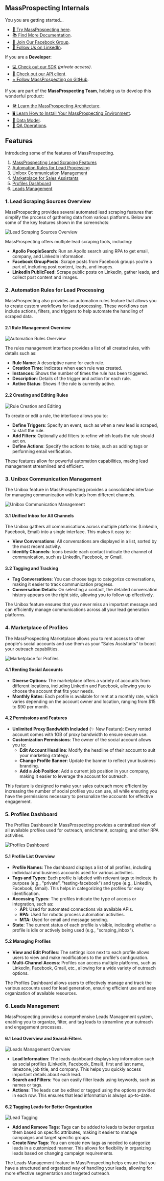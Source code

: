 ## MassProspecting Internals

You you are getting started...

- [🚀 Try MassProspecting here](https://massprospecting.com).
- [📚 Find More Documentation](https://github.com/MassProspecting/docs).
- [👥 Join Our Facebook Group](https://www.facebook.com/groups/massprospecting).
- [🔗 Follow Us on LinkedIn](https://www.linkedin.com/company/massprospecting).

If you are a **Developer**:

- [💻 Check out our SDK](https://github.com/MassProspecting/mass-sdk) _(private access)_.
- [🔌 Check out our API client](https://github.com/massprospecting/mass-client).
- [⭐️ Follow MassProspecting on GitHub](https://github.com/MassProspecting).

If you are part of the **MassProspecting Team**, helping us to develop this wonderful product:

- [🛠️ Learn the MassProspecting Architecture](https://github.com/MassProspecting/docs/blob/main/internals/01-architecture.md).
- [🖥️ Learn How to Install Your MassProspecting Environment](https://github.com/MassProspecting/docs/blob/main/internals/02-installation.md).
- [🧩 Data Model](https://github.com/MassProspecting/docs/blob/main/internals/03-data-model.md).
- [🧪 QA Operations](https://github.com/MassProspecting/docs/blob/main/internals/04-qa-operations.md).

## Features

Introducing some of the features of MassProspecting.

1. [MassProspecting Lead Scraping Features](#massprospecting-lead-scraping-features)
2. [Automation Rules for Lead Processing](#2-automation-rules-for-lead-processing)
3. [Unibox Communication Management](#3-unibox-communication-management)
4. [Marketplace for Sales Assistants](#4-marketplace-for-sales-assistants)
5. [Profiles Dashboard](#5-profiles-dashboard)
6. [Leads Management](#6-leads-management)

### 1. Lead Scraping Sources Overview

MassProspecting provides several automated lead scraping features that simplify the process of gathering data from various platforms. Below are some of the key features shown in the screenshots:

![Lead Scraping Sources Overview](../assets/beta-test.1.1%20-%20leads%20scraping%20sources%201.jpeg)

MassProspecting offers multiple lead scraping tools, including:

- **Apollo PeopleSearch**: Run an Apollo search using RPA to get email, company, and LinkedIn information.
- **Facebook GroupPosts**: Scrape posts from Facebook groups you’re a part of, including post content, leads, and images.
- **LinkedIn PublicFeed**: Scrape public posts on LinkedIn, gather leads, and collect post content and images.

### 2. Automation Rules for Lead Processing

MassProspecting also provides an automation rules feature that allows you to create custom workflows for lead processing. These workflows can include actions, filters, and triggers to help automate the handling of scraped data.

#### 2.1 Rule Management Overview

![Automation Rules Overview](../assets/beta-test.2.1%20-%20automation%20rules%201.jpeg)

The rules management interface provides a list of all created rules, with details such as:

- **Rule Name**: A descriptive name for each rule.
- **Creation Time**: Indicates when each rule was created.
- **Instances**: Shows the number of times the rule has been triggered.
- **Description**: Details of the trigger and action for each rule.
- **Active Status**: Shows if the rule is currently active.

#### 2.2 Creating and Editing Rules

![Rule Creation and Editing](../assets/beta-test.2.2%20-%20automation%20rules%202.jpeg)

To create or edit a rule, the interface allows you to:

- **Define Triggers**: Specify an event, such as when a new lead is scraped, to start the rule.
- **Add Filters**: Optionally add filters to refine which leads the rule should act on.
- **Define Actions**: Specify the actions to take, such as adding tags or performing email verification.

These features allow for powerful automation capabilities, making lead management streamlined and efficient.

### 3. Unibox Communication Management

The Unibox feature in MassProspecting provides a consolidated interface for managing communication with leads from different channels.

![Unibox Communication Management](../assets/beta-test.3.1%20-%20unibox.jpeg)

#### 3.1 Unified Inbox for All Channels

The Unibox gathers all communications across multiple platforms (LinkedIn, Facebook, Email) into a single interface. This makes it easy to:

- **View Conversations**: All conversations are displayed in a list, sorted by the most recent activity.
- **Identify Channels**: Icons beside each contact indicate the channel of communication, such as LinkedIn, Facebook, or Gmail.

#### 3.2 Tagging and Tracking

- **Tag Conversations**: You can choose tags to categorize conversations, making it easier to track communication progress.
- **Conversation Details**: On selecting a contact, the detailed conversation history appears on the right side, allowing you to follow up effectively.

The Unibox feature ensures that you never miss an important message and can efficiently manage communications across all your lead generation platforms.

### 4. Marketplace of Profiles

The MassProspecting Marketplace allows you to rent access to other people's social accounts and use them as your "Sales Assistants" to boost your outreach capabilities.

![Marketplace for Profiles](../assets/beta-test.4.1%20-%20marketplace%20of%20sending%20profiles.jpeg)

#### 4.1 Renting Social Accounts

- **Diverse Options**: The marketplace offers a variety of accounts from different locations, including LinkedIn and Facebook, allowing you to choose the account that fits your needs.
- **Monthly Rates**: Each profile is available for rent at a monthly rate, which varies depending on the account owner and location, ranging from $15 to $90 per month.

#### 4.2 Permissions and Features

- **Unlimited Proxy Bandwidth Included** (✨ New Feature): Every rented account comes with 1GB of proxy bandwidth to ensure secure use.
- **Customization Permissions**: The owner of the social account allows you to:
  - **Edit Account Headline**: Modify the headline of their account to suit your marketing strategy.
  - **Change Profile Banner**: Update the banner to reflect your business branding.
  - **Add a Job Position**: Add a current job position in your company, making it easier to leverage the account for outreach.

This feature is designed to make your sales outreach more efficient by increasing the number of social profiles you can use, all while ensuring you have the permissions necessary to personalize the accounts for effective engagement.

### 5. Profiles Dashboard

The Profiles Dashboard in MassProspecting provides a centralized view of all available profiles used for outreach, enrichment, scraping, and other RPA activities. 

![Profiles Dashboard](../assets/beta-test.5.1%20-%20sending%20profiles%20dashboard.jpeg)

#### 5.1 Profile List Overview

- **Profile Names**: The dashboard displays a list of all profiles, including individual and business accounts used for various activities.
- **Tags and Types**: Each profile is labeled with relevant tags to indicate its purpose (e.g., "private", "testing-facebook") and type (e.g., LinkedIn, Facebook, Gmail). This helps in categorizing the profiles for easy identification.
- **Accessing Types**: The profiles indicate the type of access or integration, such as:
  - **API**: Used for automated connections via available APIs.
  - **RPA**: Used for robotic process automation activities.
  - **MTA**: Used for email and message sending.
- **State**: The current status of each profile is visible, indicating whether a profile is idle or actively being used (e.g., "scraping_inbox").

#### 5.2 Managing Profiles

- **View and Edit Profiles**: The settings icon next to each profile allows users to view and make modifications to the profile's configuration.
- **Multi-Channel Access**: Profiles can access multiple platforms, such as LinkedIn, Facebook, Gmail, etc., allowing for a wide variety of outreach options.
  
The Profiles Dashboard allows users to effectively manage and track the various accounts used for lead generation, ensuring efficient use and easy organization of available resources.

### 6. Leads Management

MassProspecting provides a comprehensive Leads Management system, enabling you to organize, filter, and tag leads to streamline your outreach and engagement processes.

#### 6.1 Lead Overview and Search Filters

![Leads Management Overview](../assets/beta-test.6.1%20-%20leads%20management%201.png)

- **Lead Information**: The leads dashboard displays key information such as social profiles (LinkedIn, Facebook, Email), first and last name, timezone, job title, and company. This helps you quickly access important details about each lead.
- **Search and Filters**: You can easily filter leads using keywords, such as names or tags.
- **Actions**: The leads can be edited or tagged using the options provided in each row. This ensures that lead information is always up-to-date.

#### 6.2 Tagging Leads for Better Organization

![Lead Tagging](../assets/beta-test.6.2%20-%20leads%20management%202.jpeg)

- **Add and Remove Tags**: Tags can be added to leads to better organize them based on specific attributes, making it easier to manage campaigns and target specific groups.
- **Create New Tags**: You can create new tags as needed to categorize leads in a customized manner. This allows for flexibility in organizing leads based on changing campaign requirements.

The Leads Management feature in MassProspecting helps ensure that you have a structured and organized way of handling your leads, allowing for more effective segmentation and targeted outreach.
